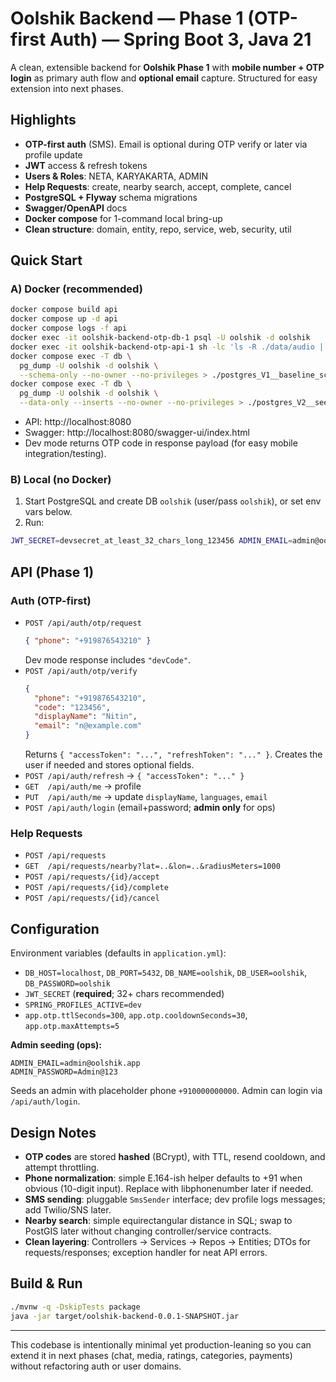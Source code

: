 # Oolshik Backend — Phase 1 (OTP-first Auth) — Spring Boot 3, Java 21

A clean, extensible backend for **Oolshik Phase 1** with **mobile number + OTP login** as primary auth flow and **optional email** capture. Structured for easy extension into next phases.

## Highlights

- **OTP-first auth** (SMS). Email is optional during OTP verify or later via profile update
- **JWT** access & refresh tokens
- **Users & Roles**: NETA, KARYAKARTA, ADMIN
- **Help Requests**: create, nearby search, accept, complete, cancel
- **PostgreSQL + Flyway** schema migrations
- **Swagger/OpenAPI** docs
- **Docker compose** for 1-command local bring-up
- **Clean structure**: domain, entity, repo, service, web, security, util

## Quick Start

### A) Docker (recommended)

```bash
docker compose build api
docker compose up -d api
docker compose logs -f api
docker exec -it oolshik-backend-otp-db-1 psql -U oolshik -d oolshik
docker exec -it oolshik-backend-otp-api-1 sh -lc 'ls -R ./data/audio || ls -R /data/audio'
docker compose exec -T db \
  pg_dump -U oolshik -d oolshik \
  --schema-only --no-owner --no-privileges > ./postgres_V1__baseline_schema.sql
docker compose exec -T db \
  pg_dump -U oolshik -d oolshik \
  --data-only --inserts --no-owner --no-privileges > ./postgres_V2__seed_data.sql
```

- API: http://localhost:8080
- Swagger: http://localhost:8080/swagger-ui/index.html
- Dev mode returns OTP code in response payload (for easy mobile integration/testing).

### B) Local (no Docker)

1. Start PostgreSQL and create DB `oolshik` (user/pass `oolshik`), or set env vars below.
2. Run:

```bash
JWT_SECRET=devsecret_at_least_32_chars_long_123456 ADMIN_EMAIL=admin@oolshik.app ADMIN_PASSWORD=Admin@123 SPRING_PROFILES_ACTIVE=dev ./mvnw spring-boot:run
```

## API (Phase 1)

### Auth (OTP-first)

- `POST /api/auth/otp/request`
  ```json
  { "phone": "+919876543210" }
  ```
  Dev mode response includes `"devCode"`.
- `POST /api/auth/otp/verify`
  ```json
  {
    "phone": "+919876543210",
    "code": "123456",
    "displayName": "Nitin",
    "email": "n@example.com"
  }
  ```
  Returns `{ "accessToken": "...", "refreshToken": "..." }`. Creates the user if needed and stores optional fields.
- `POST /api/auth/refresh` → `{ "accessToken": "..." }`
- `GET  /api/auth/me` → profile
- `PUT  /api/auth/me` → update `displayName`, `languages`, `email`
- `POST /api/auth/login` (email+password; **admin only** for ops)

### Help Requests

- `POST /api/requests`
- `GET  /api/requests/nearby?lat=..&lon=..&radiusMeters=1000`
- `POST /api/requests/{id}/accept`
- `POST /api/requests/{id}/complete`
- `POST /api/requests/{id}/cancel`

## Configuration

Environment variables (defaults in `application.yml`):

- `DB_HOST=localhost`, `DB_PORT=5432`, `DB_NAME=oolshik`, `DB_USER=oolshik`, `DB_PASSWORD=oolshik`
- `JWT_SECRET` (**required**; 32+ chars recommended)
- `SPRING_PROFILES_ACTIVE=dev`
- `app.otp.ttlSeconds=300`, `app.otp.cooldownSeconds=30`, `app.otp.maxAttempts=5`

**Admin seeding (ops):**

```
ADMIN_EMAIL=admin@oolshik.app
ADMIN_PASSWORD=Admin@123
```

Seeds an admin with placeholder phone `+910000000000`. Admin can login via `/api/auth/login`.

## Design Notes

- **OTP codes** are stored **hashed** (BCrypt), with TTL, resend cooldown, and attempt throttling.
- **Phone normalization**: simple E.164-ish helper defaults to +91 when obvious (10-digit input). Replace with libphonenumber later if needed.
- **SMS sending**: pluggable `SmsSender` interface; dev profile logs messages; add Twilio/SNS later.
- **Nearby search**: simple equirectangular distance in SQL; swap to PostGIS later without changing controller/service contracts.
- **Clean layering**: Controllers → Services → Repos → Entities; DTOs for requests/responses; exception handler for neat API errors.

## Build & Run

```bash
./mvnw -q -DskipTests package
java -jar target/oolshik-backend-0.0.1-SNAPSHOT.jar
```

---

This codebase is intentionally minimal yet production-leaning so you can extend it in next phases (chat, media, ratings, categories, payments) without refactoring auth or user domains.
